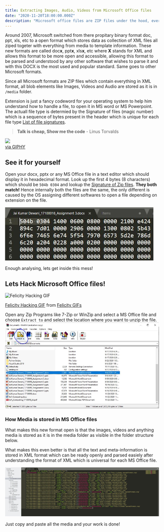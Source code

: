 ```yaml
---
title: Extracting Images, Audio, Videos from Microsoft Office files 
date: "2020-11-20T18:00:00.000Z"
description: "Microsoft office files are ZIP files under the hood, every tried unzipping them?"
---
```


Around 2007, Microsoft switched from there propitary binary format doc, ppt, xls, etc to a open format which stores data as collection of XML files all ziped togeter with everything from media to template information. These new formats are called doc**x**, ppt**x**, xls**x**, etc where **X** stands for XML and allows this format to be more open and accessible, allowing this format to be parsed and understood by any other software that wishes to parse it and with this DOCX is the most used and popular standard. Same goes to other Microsoft formats. 

Since all Microsoft formats are ZIP files which contain everything in XML format, all blob elements like Images, Videos and Audio are stored as it is in `/media` folder. 

Extension is just a fancy codeword for your operating system to help him understand how to handle a file, to open it in MS word or MS Powerpoint. The actuall file type is determied by the Signature of files (magic number) which is a sequence of bytes present in the header which is unique for each file type [List of file signatures](https://en.wikipedia.org/wiki/List_of_file_signatures).

> **Talk is cheap, Show me the code** - Linus Torvalds  

![](https://media1.giphy.com/media/SWdNAbwRVQbODxsi4g/giphy.gif?cid=ecf05e47nnmtiei1m2edqr8r5johbvtw6jfuf0o7zf7dyo1u&rid=giphy.gif)  
<a href="https://giphy.com/gifs/adultswim-show-me-good-stuff-it-off-SWdNAbwRVQbODxsi4g">via GIPHY</a></p>  

## See it for yourself

Open your docx, pptx or any MS Office file in a text editor which should display it in hexadecimal format. Look up the first 4 bytes (8 characters) which should be `504b 0304` and lookup the [Signature of Zip files](https://filesignatures.net/index.php?page=search&search=ZIP&mode=EXT). **They both match!** Hence internally both the files are the same, the only different is caused by the OS assigning different softwares to open a file depending on extension on the file. 


![](./images/text-file.JPG)

Enough analysing, lets get inside this mess!

## Lets Hack Microsoft Office files!
![Felicity Hacking GIF](https://media1.tenor.com/images/c16813c33283d6b86e1585fe0d991f55/tenor.gif?itemid=5117206)
<div class="tenor-gif-embed" data-postid="5117206" data-share-method="host" data-width="100%" data-aspect-ratio="1.7857142857142858"><a href="https://tenor.com/view/felicity-hacking-typing-knuckles-badass-gif-5117206">Felicity Hacking GIF</a> from <a href="https://tenor.com/search/felicity-gifs">Felicity GIFs</a></div>

Open any Zip Programs like 7-Zip or WinZip and select a MS Office file and choose `Extract to` and select the location where you want to unzip the file. 
![](images/unzip.JPG)

### How Media is stored in MS Office files
What makes this new format open is that the images, videos and anything media is stored as it is in the media folder as visible in the folder structure below. 

What makes this even better is that all the text and meta-information is stored in XML format which can be ready openly and parsed easiely after understanding the format of XML which is universal for each MS Office file. 

![](images/folder.JPG)

Just copy and paste all the media and your work is done! 